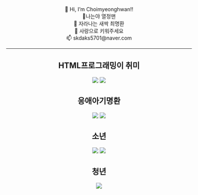  <div align=center>
 👋 Hi, I’m Choimyeonghwan!!<br>
 👀나는야 열정맨<br>
 🌱 자라나는 새싹 최명환<br>
 💞️ 사랑으로 키워주세요 <br>
 📫 skdaks5701@naver.com<br>
</div>
<hr>
<div align=center>
<h2>HTML프로그래밍이 취미</h2><img src="https://img.shields.io/badge/HTML5-E34F26?style=for-the-badge&logo=HTML5&logoColor=white">
<img src="https://img.shields.io/badge/CSS3-1572B6?style=for-the-badge&logo=CSS3&logoColor=white">
 </div>
<div align=center>
<h2>응애아기명환</h2>
 <img src="https://img.shields.io/badge/R-276DC3?style=for-the-badge&logo=R&logoColor=white">
 <img src="https://img.shields.io/badge/JavaScript-F7DF1E?style=for-the-badge&logo=JavaScript&logoColor=white">
 </div>
 <div align=center>
 <h2>소년</h2>
 <img src="https://img.shields.io/badge/Python-3776AB?style=for-the-badge&logo=Python&logoColor=white">
 <img src="https://img.shields.io/badge/SpringBoot-6DB33F?style=for-the-badge&logo=SpringBoot&logoColor=white"> 
 </div>
 <div align=center>
  <h2>청년</h2><img src="https://img.shields.io/badge/Django-092E20?style=for-the-badge&logo=Django&logoColor=white"> 
 </div>
<div>
</div>
